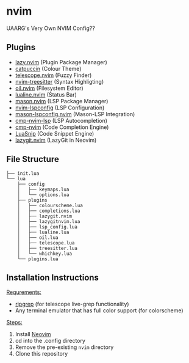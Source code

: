 # nvim
UAARG's Very Own NVIM Config??

## Plugins
- [lazy.nvim](https://github.com/folke/lazy.nvim) (Plugin Package Manager)
- [catpuccin](https://github.com/catppuccin/nvim) (Colour Theme)
- [telescope.nvim](https://github.com/nvim-telescope/telescope.nvim) (Fuzzy Finder)
- [nvim-treesitter](https://github.com/nvim-treesitter/nvim-treesitter) (Syntax Highligting)
- [oil.nvim](https://github.com/stevearc/oil.nvim) (Filesystem Editor)
- [lualine.nvim](https://github.com/nvim-lualine/lualine.nvim) (Status Bar)
- [mason.nvim](https://github.com/williamboman/mason.nvim) (LSP Package Manager)
- [nvim-lspconfig](https://github.com/neovim/nvim-lspconfig) (LSP Configuration)
- [mason-lspconfig.nvim](https://github.com/williamboman/mason-lspconfig.nvim) (Mason-LSP Integration)
- [cmp-nvim-lsp](https://github.com/hrsh7th/cmp-nvim-lsp) (LSP Autocompletion)
- [cmp-nvim](https://github.com/hrsh7th/nvim-cmp) (Code Completion Engine)
- [LuaSnip](https://github.com/L3MON4D3/LuaSnip) (Code Snippet Engine)
- [lazygit.nvim](https://github.com/kdheepak/lazygit.nvim) (LazyGit in Neovim)

## File Structure
```
├── init.lua
└── lua
    ├── config
    │   ├── keymaps.lua
    │   └── options.lua
    ├── plugins
    │   ├── colourscheme.lua
    │   ├── completions.lua
    │   ├── lazygit.nvim
    │   ├── lazygitnvim.lua
    │   ├── lsp_config.lua
    │   ├── lualine.lua
    │   ├── oil.lua
    │   ├── telescope.lua
    │   ├── treesitter.lua
    │   └── whichkey.lua
    └── plugins.lua
```

## Installation Instructions
<ins>Requrements:</ins>
  - [ripgrep](https://github.com/BurntSushi/ripgrep) (for telescope live-grep functionality)
  - Any terminal emulator that has full color support (for colorscheme)
    
<ins>Steps:</ins>
1. Install [Neovim](https://neovim.io)
2. cd into the .config directory
3. Remove the pre-existing `nvim` directory
4. Clone this repository

